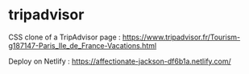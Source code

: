 # tripadvisor
CSS clone of a TripAdvisor page : https://www.tripadvisor.fr/Tourism-g187147-Paris_Ile_de_France-Vacations.html

Deploy on Netlify : https://affectionate-jackson-df6b1a.netlify.com/
